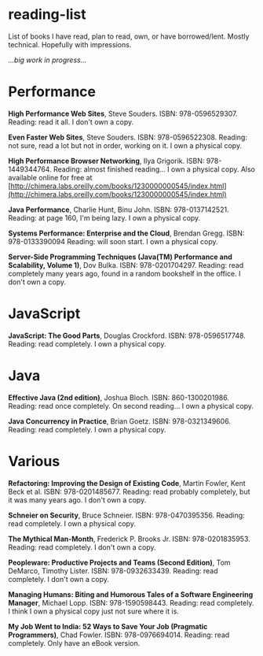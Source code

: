 # reading-list
List of books I have read, plan to read, own, or have borrowed/lent. Mostly technical. Hopefully with impressions.

*...big work in progress...*


# Performance

**High Performance Web Sites**, Steve Souders. ISBN: 978-0596529307.
Reading: read it all. I don't own a copy. 

**Even Faster Web Sites**, Steve Souders. ISBN: 978-0596522308.
Reading: not sure, read a lot but not in order, working on it. I own a physical copy.

**High Performance Browser Networking**, Ilya Grigorik. ISBN: 978-1449344764.
Reading: almost finished reading... I own a physical copy.
Also available online for free at [http://chimera.labs.oreilly.com/books/1230000000545/index.html](http://chimera.labs.oreilly.com/books/1230000000545/index.html)

**Java Performance**, Charlie Hunt, Binu John. ISBN: 978-0137142521.
Reading: at page 160, I'm being lazy. I own a physical copy. 

**Systems Performance: Enterprise and the Cloud**, Brendan Gregg. ISBN: 978-0133390094
Reading: will soon start. I own a physical copy. 

**Server-Side Programming Techniques (Java(TM) Performance and Scalability, Volume 1)**, Dov Bulka. ISBN: 978-0201704297.
Reading: read completely many years ago, found in a random bookshelf in the office. I don't own a copy.

# JavaScript

**JavaScript: The Good Parts**, Douglas Crockford. ISBN: 978-0596517748.
Reading: read completely. I own a physical copy.

# Java

**Effective Java (2nd edition)**, Joshua Bloch. ISBN: 860-1300201986.
Reading: read once completely. On second reading... I own a physical copy.


**Java Concurrency in Practice**, Brian Goetz. ISBN: 978-0321349606.
Reading: read completely. I own a physical copy.

# Various

**Refactoring: Improving the Design of Existing Code**, Martin Fowler, Kent Beck et al. ISBN: 978-0201485677.
Reading: read probably completely, but it was many years ago. I don't own a copy.

**Schneier on Security**, Bruce Schneier. ISBN: 978-0470395356.
Reading: read completely. I own a physical copy.
 

**The Mythical Man-Month**,  Frederick P. Brooks Jr. ISBN: 978-0201835953.
Reading: read completely. I don't own a copy.

**Peopleware: Productive Projects and Teams (Second Edition)**, Tom DeMarco, Timothy Lister. ISBN: 978-0932633439.
Reading: read completely. I don't own a copy.

**Managing Humans: Biting and Humorous Tales of a Software Engineering Manager**, Michael Lopp. ISBN: 978-1590598443.
Reading: read completely. I think I own a physical copy just not sure where it is.

**My Job Went to India: 52 Ways to Save Your Job (Pragmatic Programmers)**, Chad Fowler. ISBN: 978-0976694014.
Reading: read completely. Only have an eBook version.